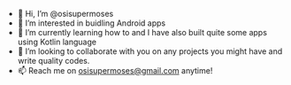 - 👋 Hi, I’m @osisupermoses
- 👀 I’m interested in buidling Android apps
- 🌱 I’m currently learning how to and I have also built quite some apps using Kotlin language
- 💞️ I’m looking to collaborate with you on any projects you might have and write quality codes.
- 📫 Reach me on osisupermoses@gmail.com anytime!

<!---
osisupermoses/osisupermoses is a ✨ special ✨ repository because its `README.md` (this file) appears on your GitHub profile.
You can click the Preview link to take a look at your changes.
--->
